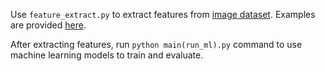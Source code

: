 Use `feature_extract.py` to extract features from [image dataset](https://drive.google.com/file/d/1-5p6iNSqDsKsfhW00CqXKNjgpiQboHKw/view?usp=sharing). Examples are provided [here](https://drive.google.com/file/d/1PYK-bgUPIq14np2HHKqEgRGj5iUCfHbZ/view?usp=share_link).

After extracting features, run `python main(run_ml).py` command to use machine learning models to train and evaluate.